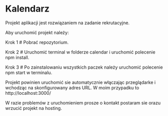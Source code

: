 
# Kalendarz

Projekt aplikacji jest rozwiązaniem na zadanie rekrutacyjne.

Aby uruchomić projekt należy:

Krok 1 # Pobrać repozytorium.

Krok 2 # Uruchomić terminal w folderze calendar i uruchomić polecenie npm install.

Krok 3 # Po zainstalowaniu wszystkich paczek należy uruchomić polecenie npm start w terminalu.

Projekt powinien uruchomić sie automatycznie włączając przeglądarke i wchodząc na skonfigurowany adres URL. W moim przypadku to http://localhost:3000/

W razie problemów z uruchomieniem prosze o kontakt postaram sie orazu wrzucić projekt na hosting.



